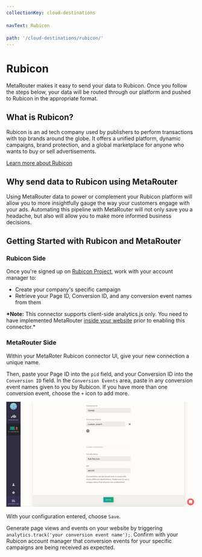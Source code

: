 ```yaml
---
collectionKey: cloud-destinations

navText: Rubicon

path: '/cloud-destinations/rubicon/'
---
```


# Rubicon

MetaRouter makes it easy to send your data to Rubicon. Once you follow the steps below, your data will be routed through our platform and pushed to Rubicon in the appropriate format.

## What is Rubicon?

Rubicon is an ad tech company used by publishers to perform transactions with top brands around the globe. It offers a unified platform, dynamic campaigns, brand protection, and a global marketplace for anyone who wants to buy or sell advertisements.

[Learn more about Rubicon](http://rubiconproject.com/)

## Why send data to Rubicon using MetaRouter

Using MetaRouter data to power or complement your Rubicon platform will allow you to more insightfully gauge the way your customers engage with your ads. Automating this pipeline with MetaRouter will not only save you a headache, but also will allow you to make more informed business decisions.

## Getting Started with Rubicon and MetaRouter

### Rubicon Side

Once you're signed up on [Rubicon Project](http://rubiconproject.com/), work with your account manager to:

- Create your company's specific campaign
- Retrieve your Page ID, Conversion ID, and any conversion event names from them

**\*Note:** This connector supports client-side analytics.js only. You need to have implemented MetaRouter [inside your website](/sources/analytics-js/) prior to enabling this connector.\*

### MetaRouter Side

Within your MetaRoter Rubicon connector UI, give your new connection a unique name.

Then, paste your Page ID into the `pid` field, and your Conversion ID into the `Conversion ID` field. In the `Conversion Events` area, paste in any conversion event names given to you by Rubicon. If you have more than one conversion event, choose the `+` icon to add more.

![rubicon1](/images/rubicon1v2.png)

With your configuration entered, choose `Save`.

Generate page views and events on your website by triggering `analytics.track('your conversion event name');`. Confirm with your Rubicon account manager that conversion events for your specific campaigns are being received as expected.
